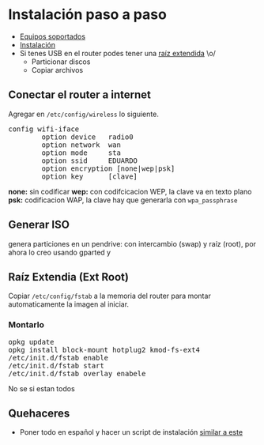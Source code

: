 # Instalación paso a paso

- [Equipos soportados](http://wiki.openwrt.org/toh/start)
- [Instalación](http://wiki.openwrt.org/doc/howto/generic.flashing)
- Si tenes USB en el router podes tener una [raíz extendida](http://wiki.openwrt.org/doc/howto/extroot) \o/
  - Particionar discos
  - Copiar archivos

## Conectar el router a internet

Agregar en `/etc/config/wireless` lo siguiente.

<pre>
config wifi-iface
        option device   radio0
        option network  wan
        option mode     sta
        option ssid     EDUARDO
        option encryption [none|wep|psk]
        option key      [clave]
</pre>

**none:** sin codificar
**wep:** con codifcicacion WEP, la clave va en texto plano
**psk:** codificacion WAP, la clave hay que generarla con `wpa_passphrase`

## Generar ISO

genera particiones en un pendrive: con intercambio (swap) y raíz (root), por ahora lo creo usando gparted y 

## Raíz Extendia (Ext Root)

Copiar `/etc/config/fstab` a la memoria del router para montar automaticamente la imagen al iniciar.

### Montarlo

<pre>
opkg update
opkg install block-mount hotplug2 kmod-fs-ext4
/etc/init.d/fstab enable
/etc/init.d/fstab start
/etc/init.d/fstab overlay_enabele
</pre>

No se si estan todos

## Quehaceres

- Poner todo en español y hacer un script de instalación [similar a este](http://fffff.at/wifitagger/)

